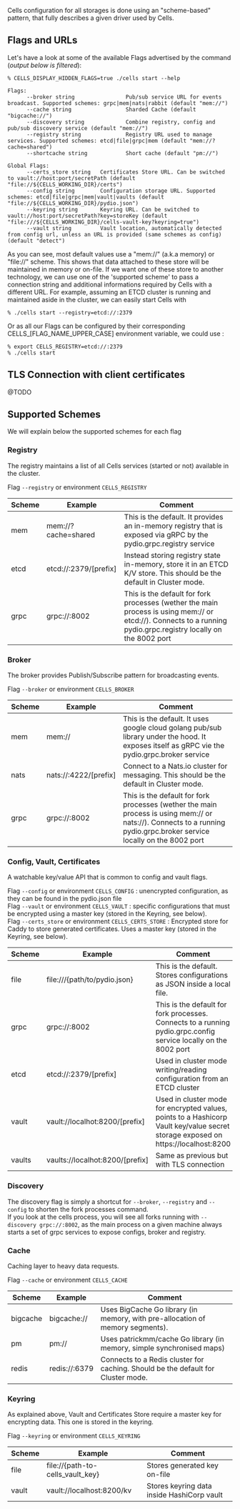 Cells configuration for all storages is done using an "scheme-based" pattern, that fully describes a given driver used by Cells.

## Flags and URLs

Let's have a look at some of the available Flags advertised by the command (_output below is filtered_): 

```
% CELLS_DISPLAY_HIDDEN_FLAGS=true ./cells start --help

Flags:
      --broker string                Pub/sub service URL for events broadcast. Supported schemes: grpc|mem|nats|rabbit (default "mem://")
      --cache string                 Sharded Cache (default "bigcache://")
      --discovery string             Combine registry, config and pub/sub discovery service (default "mem://")
      --registry string              Registry URL used to manage services. Supported schemes: etcd|file|grpc|mem (default "mem://?cache=shared")
      --shortcache string            Short cache (default "pm://")

Global Flags:
      --certs_store string   Certificates Store URL. Can be switched to vault://host:port/secretPath (default "file://${CELLS_WORKING_DIR}/certs")
      --config string        Configuration storage URL. Supported schemes: etcd|file|grpc|mem|vault|vaults (default "file://${CELLS_WORKING_DIR}/pydio.json")
      --keyring string       Keyring URL. Can be switched to vault://host:port/secretPath?key=storeKey (default "file:///${CELLS_WORKING_DIR}/cells-vault-key?keyring=true")
      --vault string         Vault location, automatically detected from config url, unless an URL is provided (same schemes as config) (default "detect")

```

As you can see, most default values use a "mem://" (a.k.a memory) or "file://" scheme. This shows that data attached to these store will be maintained in memory or on-file. If we want one of these store to another technology, we can use one of the 'supported scheme' to pass a connection string and additional informations required by Cells with a different URL. For example, assuming an ETCD cluster is running and maintained aside in the cluster, we can easily start Cells with 
```
% ./cells start --registry=etcd://:2379
```

Or as all our Flags can be configured by their corresponding CELLS_[FLAG_NAME_UPPER_CASE] environment variable, we could use : 
```
% export CELLS_REGISTRY=etcd://:2379
% ./cells start
```

## TLS Connection with client certificates

@TODO

## Supported Schemes

We will explain below the supported schemes for each flag

### Registry

The registry maintains a list of all Cells services (started or not) available in the cluster.

Flag `--registry` or environment `CELLS_REGISTRY`

| Scheme | Example               | Comment                                                                                                                                                         |
|--------|-----------------------|-----------------------------------------------------------------------------------------------------------------------------------------------------------------|
| mem    | mem://?cache=shared   | This is the default. It provides an in-memory registry that is exposed via gRPC by the pydio.grpc.registry service                                              |
| etcd   | etcd://:2379/[prefix] | Instead storing registry state in-memory, store it in an ETCD K/V store. This should be the default in Cluster mode.                                            |
| grpc   | grpc://:8002          | This is the default for fork processes (wether the main process is using mem:// or etcd://). Connects to a running pydio.grpc.registry locally on the 8002 port |


### Broker

The broker provides Publish/Subscribe pattern for broadcasting events.

Flag `--broker` or environment `CELLS_BROKER`

| Scheme | Example               | Comment                                                                                                                                                               |
|--------|-----------------------|-----------------------------------------------------------------------------------------------------------------------------------------------------------------------|
| mem    | mem://                | This is the default. It uses google cloud golang pub/sub library under the hood. It exposes itself as gRPC vie the pydio.grpc.broker service                          |
| nats   | nats://:4222/[prefix] | Connect to a Nats.io cluster for messaging. This should be the default in Cluster mode.                                                                               |
| grpc   | grpc://:8002          | This is the default for fork processes (wether the main process is using mem:// or nats://). Connects to a running pydio.grpc.broker service locally on the 8002 port |

### Config, Vault, Certificates

A watchable key/value API that is common to config and vault flags.

Flag `--config` or environment `CELLS_CONFIG` : unencrypted configuration, as they can be found in the pydio.json file  
Flag `--vault` or environment `CELLS_VAULT` : specific configurations that must be encrypted using a master key (stored in the Keyring, see below).  
Flag `--certs_store` or environment `CELLS_CERTS_STORE` : Encrypted store for Caddy to store generated certificates. Uses a master key (stored in the Keyring, see below).  

| Scheme | Example                         | Comment                                                                                                                           |
|--------|---------------------------------|-----------------------------------------------------------------------------------------------------------------------------------|
| file   | file:///{path/to/pydio.json}    | This is the default. Stores configurations as JSON inside a local file.                                                           |
| grpc   | grpc://:8002                    | This is the default for fork processes. Connects to a running pydio.grpc.config service locally on the 8002 port                  |
| etcd   | etcd://:2379/[prefix]           | Used in cluster mode writing/reading configuration from an ETCD cluster                                                           |
| vault  | vault://localhot:8200/[prefix]  | Used in cluster mode for encrypted values, points to a Hashicorp Vault key/value secret storage exposed on https://localhost:8200 |
| vaults | vaults://localhot:8200/[prefix] | Same as previous but with TLS connection                                                                                          |

### Discovery

The discovery flag is simply a shortcut for `--broker`, `--registry` and `--config` to shorten the fork processes command.  
If you look at the cells process, you will see all forks running with `--discovery grpc://:8002`, as the main process on a given machine always starts a set of grpc services to expose configs, broker and registry.

### Cache

Caching layer to heavy data requests. 

Flag `--cache` or environment `CELLS_CACHE`

| Scheme   | Example         | Comment                                                                          |
|----------|-----------------|----------------------------------------------------------------------------------|
| bigcache | bigcache://     | Uses BigCache Go library (in memory, with pre-allocation of memory segments).    |
| pm       | pm://           | Uses patrickmm/cache Go library (in memory, simple synchronised maps)            |
| redis    | redis://:6379   | Connects to a Redis cluster for caching. Should be the default for Cluster mode. |

### Keyring

As explained above, Vault and Certificates Store require a master key for encrypting data. This one is stored in the keyring.

Flag `--keyring` or environment `CELLS_KEYRING`

| Scheme | Example                          | Comment                                      |
|--------|----------------------------------|----------------------------------------------|
| file   | file://{path-to-cells_vault_key} | Stores generated key on-file                 |
| vault  | vault://localhost:8200/kv        | Stores keyring data inside HashiCorp vault   |
